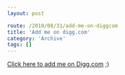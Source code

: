```yaml
---
layout: post

route: /2010/08/31/add-me-on-diggcom
title: 'Add me on digg.com'
category: 'Archive'
tags: []
---
```


<!--102d502c693b43249525ecd7004bc661-->

<a class="ph" target="_blank" rel="noopener noreferrer" href="http://digg.com/ph001">Click
here to add me on Digg.com</a> ;)
